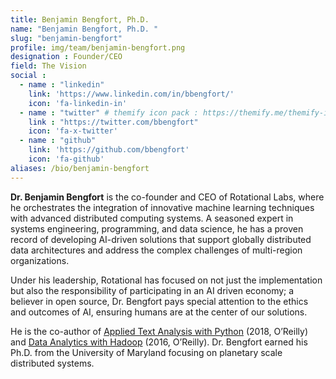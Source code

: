 ```yaml
---
title: Benjamin Bengfort, Ph.D.
name: "Benjamin Bengfort, Ph.D. "
slug: "benjamin-bengfort"
profile: img/team/benjamin-bengfort.png
designation : Founder/CEO
field: The Vision
social :
  - name : "linkedin"
    link: 'https://www.linkedin.com/in/bbengfort/'
    icon: 'fa-linkedin-in'
  - name : "twitter" # themify icon pack : https://themify.me/themify-icons
    link : "https://twitter.com/bbengfort"
    icon: 'fa-x-twitter'
  - name : "github"
    link: 'https://github.com/bbengfort'
    icon: 'fa-github'
aliases: /bio/benjamin-bengfort
---
```

**Dr. Benjamin Bengfort** is the co-founder and CEO of Rotational Labs, where he orchestrates the integration of innovative machine learning techniques with advanced distributed computing systems. A seasoned expert in systems engineering, programming, and data science, he has a proven record of developing AI-driven solutions that support globally distributed data architectures and address the complex challenges of multi-region organizations. 

Under his leadership, Rotational has focused on not just the implementation but also the responsibility of participating in an AI driven economy; a believer in open source, Dr. Bengfort pays special attention to the ethics and outcomes of AI, ensuring humans are at the center of our solutions. 

He is the co-author of [Applied Text Analysis with Python](https://www.oreilly.com/library/view/applied-text-analysis/9781491963036/) (2018, O’Reilly) and [Data Analytics with Hadoop](https://www.oreilly.com/library/view/data-analytics-with/9781491913734/) (2016, O’Reilly). Dr. Bengfort earned his Ph.D. from the University of Maryland focusing on planetary scale distributed systems.
